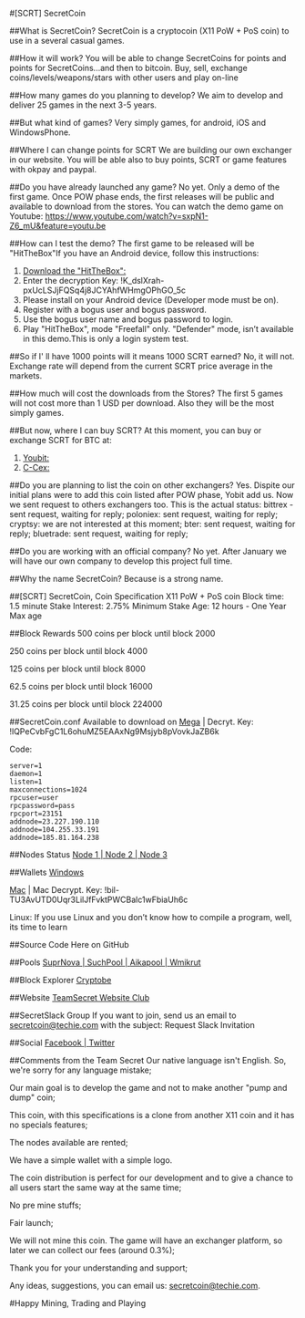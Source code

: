 #[SCRT] SecretCoin

##What is SecretCoin?
SecretCoin is a cryptocoin (X11 PoW + PoS coin) to use in a several casual games.

##How it will work?
You will be able to change SecretCoins for points and points for SecretCoins...and then to bitcoin.
Buy, sell, exchange coins/levels/weapons/stars with other users and play on-line

##How many games do you planning to develop?
We aim to develop and deliver 25 games in the next 3-5 years.

##But what kind of games?
Very simply games, for android, iOS and WindowsPhone.

##Where I can change points for SCRT
We are building our own exchanger in our website.
You will be able also to buy points, SCRT or game features with okpay and paypal.

##Do you have already launched any game?
No yet. Only a demo of the first game. Once POW phase ends, the first releases will be public and available to download from the stores.
You can watch the demo game on Youtube: https://www.youtube.com/watch?v=sxpN1-Z6_mU&feature=youtu.be

##How can I test the demo?
The first game to be released will be "HitTheBox"If you have an Android device, follow this instructions:

1. [Download the "HitTheBox":](https://mega.nz/#!cAcTTZCb) 
2. Enter the decryption Key: !K_dslXrah-pxUcLSJjFQSq4j8JCYAhfWHmgOPhGO_5c
3. Please install on your Android device (Developer mode must be on).
4. Register with a bogus user and bogus password.
5. Use the bogus user name and bogus password to login.
6. Play "HitTheBox", mode "Freefall" only. "Defender" mode, isn’t available in this demo.This is only a login system test.

##So if I' ll have 1000 points will it means 1000 SCRT earned?
No, it will not. Exchange rate will depend from the current SCRT price average in the markets.

##How much will cost the downloads from the Stores?
The first 5 games will not cost more than 1 USD per download. Also they will be the most simply games.

##But now, where I can buy SCRT?
At this moment, you can buy or exchange SCRT for BTC at:

1. [Youbit:](https://yobit.net/en/trade/SCRT/BTC#7D) 
2. [C-Cex:](https://c-cex.com/?p=scrt-btc)

##Do you are planning to list the coin on other exchangers?
Yes. Dispite our initial plans were to add this coin listed after POW phase, Yobit add us.
Now we sent request to others exchangers too. This is the actual status:
bittrex - sent request, waiting for reply;
poloniex: sent request, waiting for reply;
cryptsy: we are not interested at this moment;
bter: sent request, waiting for reply;
bluetrade: sent request, waiting for reply;

##Do you are working with an official company?
No yet. After January we will have our own company to develop this project full time.

##Why the name SecretCoin?
Because is a strong name.

##[SCRT] SecretCoin, Coin Specification
X11 PoW + PoS coin
Block time: 1.5 minute
Stake Interest: 2.75%
Minimum Stake Age: 12 hours - One Year Max age

##Block Rewards
500 coins per block until block 2000

250 coins per block until block 4000

125 coins per block until block 8000

62.5 coins per block until block 16000

31.25 coins per block until block 224000


##SecretCoin.conf
Available to download on [Mega](https://mega.nz/#!1NFwTBZI) | Decryt. Key: !lQPeCvbFgC1L6ohuMZ5EAAxNg9Msjyb8pVovkJaZB6k

Code:
```
server=1
daemon=1
listen=1
maxconnections=1024
rpcuser=user
rpcpassword=pass
rpcport=23151
addnode=23.227.190.110
addnode=104.255.33.191
addnode=185.81.164.238
```

##Nodes Status
[Node 1 | ](https://bitnodes.net/node/23-227-190-110/)
[Node 2 | ](https://bitnodes.net/node/104-255-33-191/)
[Node 3](https://bitnodes.net/node/185-81-164-238/)

##Wallets
[Windows](https://mega.nz/#!Ex80TTQT!TV5XHD0lsuE0n7ohW7yv5sJGs1Ohqpr64rn3LDGe2Qg)

[Mac](https://mega.nz/#!9Y1F2SAL) | Mac Decrypt. Key: !bil-TU3AvUTD0Uqr3LilJfFvktPWCBalc1wFbiaUh6c

Linux: If you use Linux and you don’t know how to compile a program, well, its time to learn

##Source Code
Here on GitHub

##Pools
[SuprNova | ](https://scrt.suprnova.cc/)
[SuchPool | ](https://www.suchpool.pw/scrt/)
[Aikapool | ](https://aikapool.com/scrt/)
[Wmikrut](http://wmikrut.com/)

##Block Explorer
[Cryptobe](http://cryptobe.com/chain/SecretCoin)

##Website
[TeamSecret Website Club](https://www.secretcoin.club)

##SecretSlack Group
If you want to join, send us an email to secretcoin@techie.com with the subject: Request Slack Invitation

##Social
[Facebook | ](https://www.facebook.com/Secret-Coin-1631582977121900/?fref=nf)
[Twitter](https://twitter.com/SecretCoinDevs)

##Comments from the Team Secret
Our native language isn't English. So, we're sorry for any language mistake;

Our main goal is to develop the game and not to make another "pump and dump" coin;

This coin, with this specifications is a clone from another X11 coin and it has no specials features;

The nodes available are rented;

We have a simple wallet with a simple logo.

The coin distribution is perfect for our development and to give a chance to all users start the same way at the same time;

No pre mine stuffs;

Fair launch;

We will not mine this coin. The game will have an exchanger platform, so later we can collect our fees (around 0.3%);

Thank you for your understanding and support;

Any ideas, suggestions, you can email us: secretcoin@techie.com.

#Happy Mining, Trading and Playing
